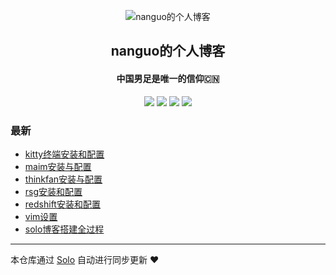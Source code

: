 <p align="center"><img alt="nanguo的个人博客" src="https://b3log.org/images/brand/solo-128.png"></p><h2 align="center">
nanguo的个人博客
</h2>

<h4 align="center">中国男足是唯一的信仰🇨🇳</h4>
<p align="center"><a title="nanguo的个人博客" target="_blank" href="https://github.com/nanGuoMM/solo-blog"><img src="https://img.shields.io/github/last-commit/nanGuoMM/solo-blog.svg?style=flat-square&color=FF9900"></a>
<a title="GitHub repo size in bytes" target="_blank" href="https://github.com/nanGuoMM/solo-blog"><img src="https://img.shields.io/github/repo-size/nanGuoMM/solo-blog.svg?style=flat-square"></a>
<a title="Solo Version" target="_blank" href="https://github.com/88250/solo/releases"><img src="https://img.shields.io/badge/solo-4.4.0-f1e05a.svg?style=flat-square&color=blueviolet"></a>
<a title="Hits" target="_blank" href="https://github.com/88250/hits"><img src="https://hits.b3log.org/nanGuoMM/solo-blog.svg"></a></p>

### 最新

* [kitty终端安装和配置](https://nanguomm.top/articles/2024/10/10/1728490507178.html)
* [maim安装与配置](https://nanguomm.top/articles/2024/10/09/1728489517372.html)
* [thinkfan安装与配置](https://nanguomm.top/articles/2024/10/09/1728481864100.html)
* [rsg安装和配置](https://nanguomm.top/articles/2024/10/09/1728476037201.html)
* [redshift安装和配置](https://nanguomm.top/articles/2024/10/09/1728473329659.html)
* [vim设置](https://nanguomm.top/articles/2024/10/09/1728471627388.html)
* [solo博客搭建全过程](https://nanguomm.top/articles/2024/10/07/1728287144528.html)



---

本仓库通过 [Solo](https://github.com/88250/solo) 自动进行同步更新 ❤️ 